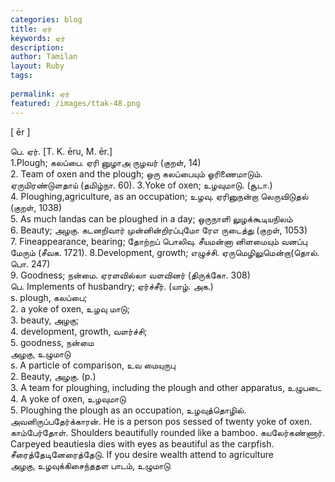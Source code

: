 ```yaml
---
categories: blog
title: ஏர்
keywords: ஏர்
description: 
author: Tamilan
layout: Ruby
tags: 
 
permalink: ஏர்
featured: /images/ttak-48.png
---
```

  
[ ēr ]  
  
பெ. ஏர். [T. K. ēru, M. ēr.]  
1.Plough; கலப்பை. ஏரி னுழாஅ ருழவர் (குறள், 14)  
2. Team of oxen and the plough; ஒரு கலப்பையும் ஓரிணைமாடும். ஏருமிரண்டுளதாய் (தமிழ்நா. 60). 3.Yoke of oxen; உழவுமாடு. (சூடா.)  
4. Ploughing,agriculture, as an occupation; உழவு. ஏரினுநன்றா லெருவிடுதல் (குறள், 1038)  
5. As much landas can be ploughed in a day; ஒருநாளி லுழக்கூடியநிலம்  
6. Beauty; அழகு. கடனறிவார் முன்னின்றிரப்புமோ ரேஎ ருடைத்து (குறள், 1053)  
7. Fineappearance, bearing; தோற்றப் பொலிவு. சீயமன்னா னிளமையும் வனப்பு மேரும் (சீவக. 1721). 8.Development, growth; எழுச்சி. ஏருமெழிலுமென்றா(தொல். பொ. 247)  
9. Goodness; நன்மை. ஏரளவில்லா வளவினர் (திருக்கோ. 308)  
பெ. Implements of husbandry; ஏர்ச்சீர். (யாழ். அக.)  
s. plough, கலப்பை;  
2. a yoke of oxen, உழவு மாடு;  
3. beauty, அழகு;  
4. development, growth, வளர்ச்சி;  
5. goodness, நன்மை  
அழகு, உழுமாடு  
s. A particle of comparison, உவ மையுருபு  
2. Beauty, அழகு. (p.)  
3. A team for ploughing, including the plough and other apparatus, உழுபடை  
4. A yoke of oxen, உழவுமாடு  
5. Ploughing the plough as an occupation, உழவுத்தொழில். அவனிருப்பதேர்க்காரன். He is a person pos sessed of twenty yoke of oxen. காம்பேர்தோள். Shoulders beautifully rounded like a bamboo. கயலேர்கண்ணார். Carpeyed beautiesla dies with eyes as beautiful as the carpfish. சீரைத்தேடினேரைத்தேடு. If you desire wealth attend to agriculture  
அழகு, உழவுக்கிசைந்ததள பாடம், உழுமாடு